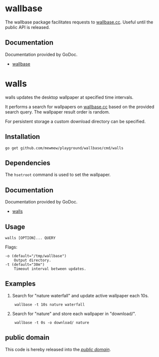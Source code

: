 wallbase
========

The wallbase package facilitates requests to [wallbase.cc][]. Useful until the
public API is released.

[wallbase.cc]: http://wallbase.cc/

Documentation
-------------

Documentation provided by GoDoc.

- [wallbase][]

[wallbase]: http://godoc.org/github.com/mewmew/playground/wallbase

walls
=====

walls updates the desktop wallpaper at specified time intervals.

It performs a search for wallpapers on [wallbase.cc] based on the provided
search query. The wallpaper result order is random.

For persistent storage a custom download directory can be specified.

Installation
------------

	go get github.com/mewmew/playground/wallbase/cmd/walls

Dependencies
------------

The `hsetroot` command is used to set the wallpaper.

Documentation
-------------

Documentation provided by GoDoc.

- [walls][]

[walls]: http://godoc.org/github.com/mewmew/playground/wallbase/cmd/walls

Usage
-----

	walls [OPTION]... QUERY

Flags:

	-o (default="/tmp/wallbase")
		Output directory.
	-t (default="30m")
		Timeout interval between updates.

Examples
--------

1. Search for "nature waterfall" and update active wallpaper each 10s.

		wallbase -t 10s nature waterfall

2. Search for "nature" and store each wallpaper in "download/".

		wallbase -t 0s -o download/ nature

public domain
-------------

This code is hereby released into the *[public domain][]*.

[public domain]: https://creativecommons.org/publicdomain/zero/1.0/
